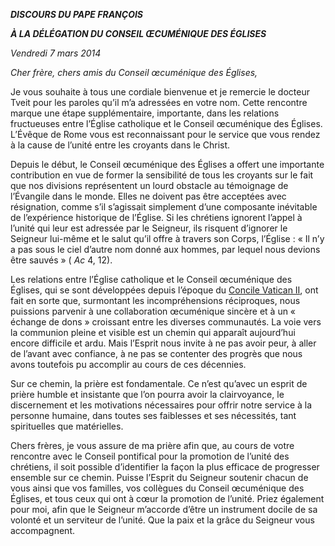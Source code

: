 ***DISCOURS DU PAPE FRANÇOIS***

***À LA DÉLÉGATION DU CONSEIL ŒCUMÉNIQUE DES ÉGLISES***

*Vendredi 7 mars 2014*

*Cher frère, chers amis du Conseil œcuménique des Églises,*

Je vous souhaite à tous une cordiale bienvenue et je remercie le docteur Tveit pour les paroles qu’il m’a adressées en votre nom. Cette rencontre marque une étape supplémentaire, importante, dans les relations fructueuses entre l’Église catholique et le Conseil œcuménique des Églises. L’Évêque de Rome vous est reconnaissant pour le service que vous rendez à la cause de l’unité entre les croyants dans le Christ.

Depuis le début, le Conseil œcuménique des Églises a offert une importante contribution en vue de former la sensibilité de tous les croyants sur le fait que nos divisions représentent un lourd obstacle au témoignage de l’Évangile dans le monde. Elles ne doivent pas être acceptées avec résignation, comme s’il s’agissait simplement d’une composante inévitable de l’expérience historique de l’Église. Si les chrétiens ignorent l’appel à l’unité qui leur est adressée par le Seigneur, ils risquent d’ignorer le Seigneur lui-même et le salut qu’il offre à travers son Corps, l’Église : « Il n’y a pas sous le ciel d’autre nom donné aux hommes, par lequel nous devions être sauvés » ( *Ac* 4, 12).

Les relations entre l’Église catholique et le Conseil œcuménique des Églises, qui se sont développées depuis l’époque du [Concile Vatican II](http://www.vatican.va/archive/hist_councils/ii_vatican_council/index_fr.htm), ont fait en sorte que, surmontant les incompréhensions réciproques, nous puissions parvenir à une collaboration œcuménique sincère et à un « échange de dons » croissant entre les diverses communautés. La voie vers la communion pleine et visible est un chemin qui apparaît aujourd’hui encore difficile et ardu. Mais l’Esprit nous invite à ne pas avoir peur, à aller de l’avant avec confiance, à ne pas se contenter des progrès que nous avons toutefois pu accomplir au cours de ces décennies.

Sur ce chemin, la prière est fondamentale. Ce n’est qu’avec un esprit de prière humble et insistante que l’on pourra avoir la clairvoyance, le discernement et les motivations nécessaires pour offrir notre service à la personne humaine, dans toutes ses faiblesses et ses nécessités, tant spirituelles que matérielles.

Chers frères, je vous assure de ma prière afin que, au cours de votre rencontre avec le Conseil pontifical pour la promotion de l’unité des chrétiens, il soit possible d’identifier la façon la plus efficace de progresser ensemble sur ce chemin. Puisse l’Esprit du Seigneur soutenir chacun de vous ainsi que vos familles, vos collègues du Conseil œcuménique des Églises, et tous ceux qui ont à cœur la promotion de l’unité. Priez également pour moi, afin que le Seigneur m’accorde d’être un instrument docile de sa volonté et un serviteur de l’unité. Que la paix et la grâce du Seigneur vous accompagnent.